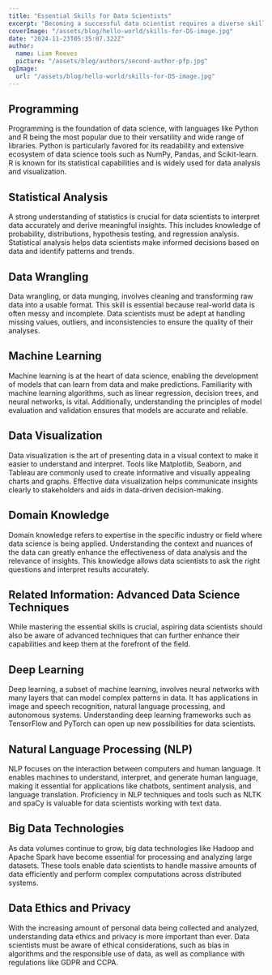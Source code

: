 ```yaml
---
title: "Essential Skills for Data Scientists"
excerpt: "Becoming a successful data scientist requires a diverse skill set that blends technical expertise with analytical thinking and business acumen. Whether you're just starting out or looking to advance your career, mastering these essential skills can set you on the path to success in the field of data science."
coverImage: "/assets/blog/hello-world/skills-for-DS-image.jpg"
date: "2024-11-23T05:35:07.322Z"
author:
  name: Liam Reeves
  picture: "/assets/blog/authors/second-author-pfp.jpg"
ogImage:
  url: "/assets/blog/hello-world/skills-for-DS-image.jpg"
---
```


## Programming
Programming is the foundation of data science, with languages like Python and R being the most popular due to their versatility and wide range of libraries. Python is particularly favored for its readability and extensive ecosystem of data science tools such as NumPy, Pandas, and Scikit-learn. R is known for its statistical capabilities and is widely used for data analysis and visualization.

## Statistical Analysis
A strong understanding of statistics is crucial for data scientists to interpret data accurately and derive meaningful insights. This includes knowledge of probability, distributions, hypothesis testing, and regression analysis. Statistical analysis helps data scientists make informed decisions based on data and identify patterns and trends.

## Data Wrangling
Data wrangling, or data munging, involves cleaning and transforming raw data into a usable format. This skill is essential because real-world data is often messy and incomplete. Data scientists must be adept at handling missing values, outliers, and inconsistencies to ensure the quality of their analyses.

## Machine Learning
Machine learning is at the heart of data science, enabling the development of models that can learn from data and make predictions. Familiarity with machine learning algorithms, such as linear regression, decision trees, and neural networks, is vital. Additionally, understanding the principles of model evaluation and validation ensures that models are accurate and reliable.

## Data Visualization
Data visualization is the art of presenting data in a visual context to make it easier to understand and interpret. Tools like Matplotlib, Seaborn, and Tableau are commonly used to create informative and visually appealing charts and graphs. Effective data visualization helps communicate insights clearly to stakeholders and aids in data-driven decision-making.

## Domain Knowledge
Domain knowledge refers to expertise in the specific industry or field where data science is being applied. Understanding the context and nuances of the data can greatly enhance the effectiveness of data analysis and the relevance of insights. This knowledge allows data scientists to ask the right questions and interpret results accurately.

## Related Information: Advanced Data Science Techniques
While mastering the essential skills is crucial, aspiring data scientists should also be aware of advanced techniques that can further enhance their capabilities and keep them at the forefront of the field.

## Deep Learning
Deep learning, a subset of machine learning, involves neural networks with many layers that can model complex patterns in data. It has applications in image and speech recognition, natural language processing, and autonomous systems. Understanding deep learning frameworks such as TensorFlow and PyTorch can open up new possibilities for data scientists.

## Natural Language Processing (NLP)
NLP focuses on the interaction between computers and human language. It enables machines to understand, interpret, and generate human language, making it essential for applications like chatbots, sentiment analysis, and language translation. Proficiency in NLP techniques and tools such as NLTK and spaCy is valuable for data scientists working with text data.

## Big Data Technologies
As data volumes continue to grow, big data technologies like Hadoop and Apache Spark have become essential for processing and analyzing large datasets. These tools enable data scientists to handle massive amounts of data efficiently and perform complex computations across distributed systems.

## Data Ethics and Privacy
With the increasing amount of personal data being collected and analyzed, understanding data ethics and privacy is more important than ever. Data scientists must be aware of ethical considerations, such as bias in algorithms and the responsible use of data, as well as compliance with regulations like GDPR and CCPA.
